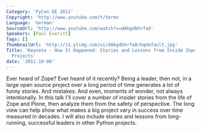 ```yaml
---
Category: 'PyCon DE 2011'
Copyright: 'http://www.youtube.com/t/terms'
Language: 'German'
SourceUrl: 'http://www.youtube.com/watch?v=dAkgdbhrfa8'
Speakers: [Paul Everitt]
Tags: []
ThumbnailUrl: 'http://i1.ytimg.com/vi/dAkgdbhrfa8/hqdefault.jpg'
Title: 'Keynote - How It Happened: Stories and Lessons from Inside Zope and Other
  Projects'
date: '2011-10-06'
---
```

Ever heard of Zope? Ever heard of it recently? Being a leader, then not, in a large open source project over a long period of time generates a lot of funny stories. And mistakes. And even, moments of wonder, not always intentionally.  In this talk I'll cover a number of insider stories from the life of Zope and Plone, then analyze them from the safety of perspective. The long view can help show what makes a big project vary in success over time measured in decades. I will also include stories and lessons from long-running, successful leaders in other Python projects.
